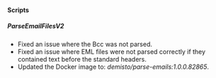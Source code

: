 
#### Scripts

##### ParseEmailFilesV2

- Fixed an issue where the Bcc was not parsed.
- Fixed an issue where EML files were not parsed correctly if they contained text before the standard headers.
- Updated the Docker image to: *demisto/parse-emails:1.0.0.82865*.

